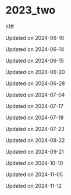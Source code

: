 # 2023_two

h1ff


Updated on 2024-06-10

Updated on 2024-06-14

Updated on 2024-06-15

Updated on 2024-06-20

Updated on 2024-06-28

Updated on 2024-07-04

Updated on 2024-07-17

Updated on 2024-07-18

Updated on 2024-07-23

Updated on 2024-08-22

Updated on 2024-09-21

Updated on 2024-10-10

Updated on 2024-11-05

Updated on 2024-11-12